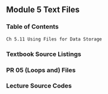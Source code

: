 Module 5 Text Files
-------------------------------------------
### Table of Contents
    Ch 5.11 Using Files for Data Storage
    
### Textbook Source Listings
### PR 05 (Loops and) Files


### Lecture Source Codes

